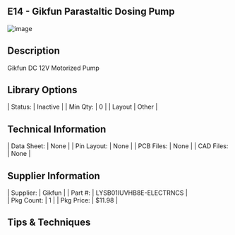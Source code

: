 ## E14 - Gikfun Parastaltic Dosing Pump

![image](CAD/E14.png/image.png)

## Description    

Gikfun DC 12V Motorized Pump

## Library Options

| Status: | Inactive |
| Min Qty: | 0 |
| Layout | Other | 

## Technical Information

| Data Sheet: | None |
| Pin Layout: | None |
| PCB Files: | None |
| CAD Files: | None |

## Supplier Information

| Supplier: | Gikfun |
| Part #: | LYSB01IUVHB8E-ELECTRNCS |         
| Pkg Count: | 1 |
| Pkg Price: | $11.98 |

## Tips & Techniques


